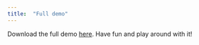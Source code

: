 ```yaml
---
title:  "Full demo"
---
```

Download the full demo [here](https://github.com/sebivenlo/microservices-eventbus/archive/demo.zip). Have fun and play around with it!

